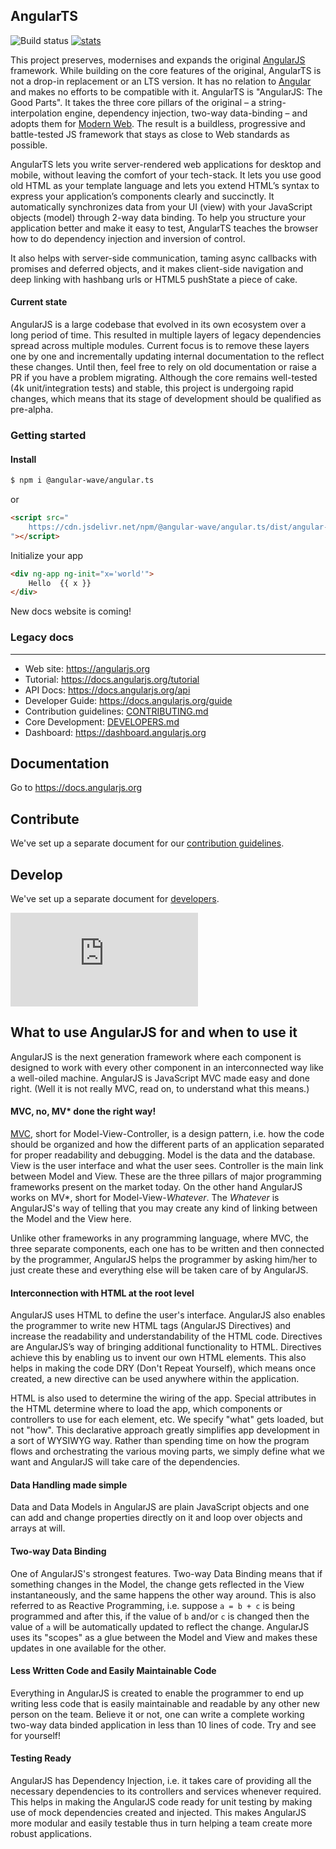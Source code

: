 AngularTS 
--------------------

![Build status](https://github.com/Angular-Wave/angular.ts/actions/workflows/playwright.yml/badge.svg)
[![stats](https://data.jsdelivr.com/v1/package/npm/@angular-wave/angular.ts/badge?style=rounded)](https://www.jsdelivr.com/package/npm/@angular-wave/angular.ts) 

This project preserves, modernises and expands the original [AngularJS](https://github.com/angular/angular.js) 
framework. While building on the core features of the original, AngularTS is not 
a drop-in replacement or an LTS version. It has no relation to [Angular](https://angular.io) and makes no efforts to be compatible with it.
AngularTS is "AngularJS: The Good Parts". It takes the three core pillars of the original &ndash; a string-interpolation engine, 
dependency injection, two-way data-binding &ndash; and adopts them for [Modern Web](https://modern-web.dev/). 
The result is a buildless, progressive and battle-tested JS framework that stays as close to Web standards as possible. 

AngularTS lets you write server-rendered web applications for desktop and mobile, without leaving the comfort of your tech-stack. 
It lets you use good old HTML as your template language and lets you extend HTML’s
syntax to express your application’s components clearly and succinctly. It automatically
synchronizes data from your UI (view) with your JavaScript objects (model) through 2-way data
binding. To help you structure your application better and make it easy to test, AngularTS teaches
the browser how to do dependency injection and inversion of control.

It also helps with server-side communication, taming async callbacks with promises and deferred objects,
and it makes client-side navigation and deep linking with hashbang urls or HTML5 pushState a
piece of cake. 

#### Current state

AngularJS is a large codebase that evolved in its own ecosystem over a long period of time. This resulted in multiple layers of legacy dependencies spread across multiple modules. Current focus is to remove these layers one by one and incrementally updating internal documentation to the reflect these changes. Until then, feel free to rely on old documentation or raise a PR if you have a problem migrating. Although the core remains well-tested (4k unit/integration tests) and stable, this project is undergoing rapid changes, which means that its stage of development should be qualified as pre-alpha. 

### Getting started

#### Install

```bash
$ npm i @angular-wave/angular.ts

```
or

```html
<script src="
    https://cdn.jsdelivr.net/npm/@angular-wave/angular.ts/dist/angular-ts.umd.min.js
"></script>
```

Initialize your app

```html
<div ng-app ng-init="x='world'">
    Hello  {{ x }}
</div>
```

New docs website is coming!

### Legacy docs
--------------------

* Web site: https://angularjs.org
* Tutorial: https://docs.angularjs.org/tutorial
* API Docs: https://docs.angularjs.org/api
* Developer Guide: https://docs.angularjs.org/guide
* Contribution guidelines: [CONTRIBUTING.md](CONTRIBUTING.md)
* Core Development: [DEVELOPERS.md](DEVELOPERS.md)
* Dashboard: https://dashboard.angularjs.org


Documentation
--------------------
Go to https://docs.angularjs.org

Contribute
--------------------

We've set up a separate document for our
[contribution guidelines](https://github.com/angular/angular.js/blob/master/CONTRIBUTING.md).

Develop
--------------------

We've set up a separate document for
[developers](https://github.com/angular/angular.js/blob/master/DEVELOPERS.md).


[![Analytics](https://ga-beacon.appspot.com/UA-8594346-11/angular.js/README.md?pixel)](https://github.com/igrigorik/ga-beacon)

What to use AngularJS for and when to use it
---------
AngularJS is the next generation framework where each component is designed to work with every other
component in an interconnected way like a well-oiled machine. AngularJS is JavaScript MVC made easy
and done right. (Well it is not really MVC, read on, to understand what this means.)

#### MVC, no, MV* done the right way!
[MVC](https://en.wikipedia.org/wiki/Model%E2%80%93view%E2%80%93controller), short for
Model-View-Controller, is a design pattern, i.e. how the code should be organized and how the
different parts of an application separated for proper readability and debugging. Model is the data
and the database. View is the user interface and what the user sees. Controller is the main link
between Model and View. These are the three pillars of major programming frameworks present on the
market today. On the other hand AngularJS works on MV*, short for Model-View-_Whatever_. The
_Whatever_ is AngularJS's way of telling that you may create any kind of linking between the Model
and the View here.

Unlike other frameworks in any programming language, where MVC, the three separate components, each
one has to be written and then connected by the programmer, AngularJS helps the programmer by asking
him/her to just create these and everything else will be taken care of by AngularJS.

#### Interconnection with HTML at the root level
AngularJS uses HTML to define the user's interface. AngularJS also enables the programmer to write
new HTML tags (AngularJS Directives) and increase the readability and understandability of the HTML
code. Directives are AngularJS’s way of bringing additional functionality to HTML. Directives
achieve this by enabling us to invent our own HTML elements. This also helps in making the code DRY
(Don't Repeat Yourself), which means once created, a new directive can be used anywhere within the
application.

HTML is also used to determine the wiring of the app. Special attributes in the HTML determine where
to load the app, which components or controllers to use for each element, etc. We specify "what"
gets loaded, but not "how". This declarative approach greatly simplifies app development in a sort
of WYSIWYG way. Rather than spending time on how the program flows and orchestrating the various
moving parts, we simply define what we want and AngularJS will take care of the dependencies.

#### Data Handling made simple
Data and Data Models in AngularJS are plain JavaScript objects and one can add and change properties
directly on it and loop over objects and arrays at will.

#### Two-way Data Binding
One of AngularJS's strongest features. Two-way Data Binding means that if something changes in the
Model, the change gets reflected in the View instantaneously, and the same happens the other way
around. This is also referred to as Reactive Programming, i.e. suppose `a = b + c` is being
programmed and after this, if the value of `b` and/or `c` is changed then the value of `a` will be
automatically updated to reflect the change. AngularJS uses its "scopes" as a glue between the Model
and View and makes these updates in one available for the other.

#### Less Written Code and Easily Maintainable Code
Everything in AngularJS is created to enable the programmer to end up writing less code that is
easily maintainable and readable by any other new person on the team. Believe it or not, one can
write a complete working two-way data binded application in less than 10 lines of code. Try and see
for yourself!

#### Testing Ready
AngularJS has Dependency Injection, i.e. it takes care of providing all the necessary dependencies
to its controllers and services whenever required. This helps in making the AngularJS code ready for
unit testing by making use of mock dependencies created and injected. This makes AngularJS more
modular and easily testable thus in turn helping a team create more robust applications.

